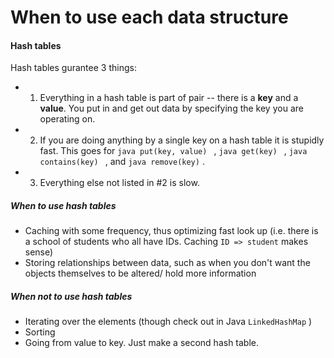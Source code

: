 # When to use each data structure

#### Hash tables
Hash tables gurantee 3 things:
- 1) Everything in a hash table is part of pair -- there is a **key** and a **value**. You put in and get out data by specifying the key you are operating on.
- 2) If you are doing anything by a single key on a hash table it is stupidly fast. This goes for ```java put(key, value) ``` , ```java get(key) ``` , ```java contains(key) ``` , and ```java remove(key)``` .
- 3) Everything else not listed in #2 is slow.

##### When to use hash tables
- Caching with some frequency, thus optimizing fast look up (i.e. there is a school of students who all have IDs. Caching ``` ID => student ``` makes sense)
- Storing relationships between data, such as when you don't want the objects themselves to be altered/ hold more information

##### When not to use hash tables
- Iterating over the elements (though check out in Java ``` LinkedHashMap ``` )
- Sorting
- Going from value to key. Just make a second hash table.